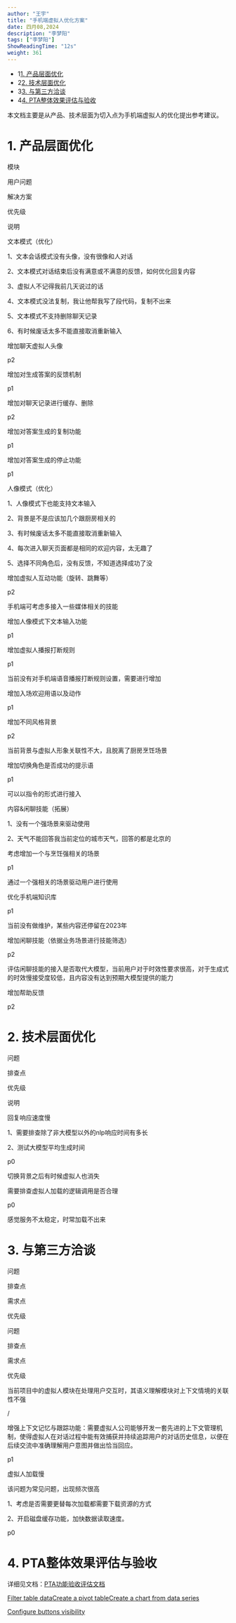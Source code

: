 ```yaml
---
author: "王宇"
title: "手机端虚拟人优化方案"
date: 四月08,2024
description: "李梦阳"
tags: ["李梦阳"]
ShowReadingTime: "12s"
weight: 361
---
```

*   1[1\. 产品层面优化](#id-手机端虚拟人优化方案-产品层面优化)
*   2[2\. 技术层面优化](#id-手机端虚拟人优化方案-技术层面优化)
*   3[3\. 与第三方洽谈](#id-手机端虚拟人优化方案-与第三方洽谈)
*   4[4\. PTA整体效果评估与验收](#id-手机端虚拟人优化方案-PTA整体效果评估与验收)

本文档主要是从产品、技术层面为切入点为手机端虚拟人的优化提出参考建议。

1\. 产品层面优化
==========

模块

用户问题

解决方案

优先级

说明

  

  

文本模式（优化）  
  
  
  

1、文本会话模式没有头像，没有很像和人对话

2、文本模式对话结束后没有满意或不满意的反馈，如何优化回复内容

3、虚拟人不记得我前几天说过的话

4、文本模式没法复制，我让他帮我写了段代码，复制不出来

5、文本模式不支持删除聊天记录

6、有时候废话太多不能直接取消重新输入

增加聊天虚拟人头像

p2

  

增加对生成答案的反馈机制

p1

  

增加对聊天记录进行缓存、删除

p2

  

增加对答案生成的复制功能

p1

  

增加对答案生成的停止功能

p1

  

  

  

  

人像模式（优化）

1、人像模式下也能支持文本输入

2、背景是不是应该加几个跟厨房相关的

3、有时候废话太多不能直接取消重新输入

4、每次进入聊天页面都是相同的欢迎内容，太无趣了

5、选择不同角色后，没有反馈，不知道选择成功了没

增加虚拟人互动功能（旋转、跳舞等）

p2

手机端可考虑多接入一些媒体相关的技能

增加人像模式下文本输入功能

p1

  

增加虚拟人播报打断规则

p1

当前没有对手机端语音播报打断规则设置，需要进行增加

增加入场欢迎用语以及动作

p1

  

增加不同风格背景

p2

当前背景与虚拟人形象关联性不大，且脱离了厨房烹饪场景

增加切换角色是否成功的提示语

p1

可以以指令的形式进行接入

  

  

  

  

内容&闲聊技能（拓展）

1、没有一个强场景来驱动使用

2、天气不能回答我当前定位的城市天气，回答的都是北京的

考虑增加一个与烹饪强相关的场景

p1

通过一个强相关的场景驱动用户进行使用

优化手机端知识库

p1

当前没有做维护，某些内容还停留在2023年

增加闲聊技能（依据业务场景进行技能筛选）

p2

评估闲聊技能的接入是否取代大模型，当前用户对于时效性要求很高，对于生成式的时效慢接受度较低，且内容没有达到预期大模型提供的能力

增加帮助反馈

p2

  

  

  

  

2\. 技术层面优化
==========

问题

排查点

优先级

说明

回复响应速度慢

1、需要排查除了非大模型以外的nlp响应时间有多长

2、测试大模型平均生成时间

p0

  

切换背景之后有时候虚拟人也消失

需要排查虚拟人加载的逻辑调用是否合理

p0

  
  

感觉服务不太稳定，时常加载不出来

3\. 与第三方洽谈
==========

问题

排查点

需求点

优先级

问题

排查点

需求点

优先级

当前项目中的虚拟人模块在处理用户交互时，其语义理解模块对上下文情境的关联性不强

/

增强上下文记忆与跟踪功能：需要虚拟人公司能够开发一套先进的上下文管理机制，使得虚拟人在对话过程中能有效捕获并持续追踪用户的对话历史信息，以便在后续交流中准确理解用户意图并做出恰当回应。

p1

虚拟人加载慢

该问题为常见问题，出现频次很高

1、考虑是否需要更替每次加载都需要下载资源的方式

2、开启磁盘缓存功能，加快数据读取速度。

p0

4\. PTA整体效果评估与验收
================

详细见文档：[PTA功能验收评估文档](/pages/viewpage.action?pageId=123636753)

[Filter table data]()[Create a pivot table](#)[Create a chart from data series](#)

[Configure buttons visibility](/users/tfac-settings.action)